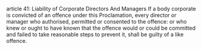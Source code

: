 article 41: Liability of Corporate Directors And Managers
If a body corporate is convicted of an offence under this Proclamation, every director or manager who authorised, permitted or consented to the offence: or who knew or ought to have known that the offence would or could be committed and failed to take reasonable steps to prevent it, shall be guilty of a like offence.
<ul>
</ul>